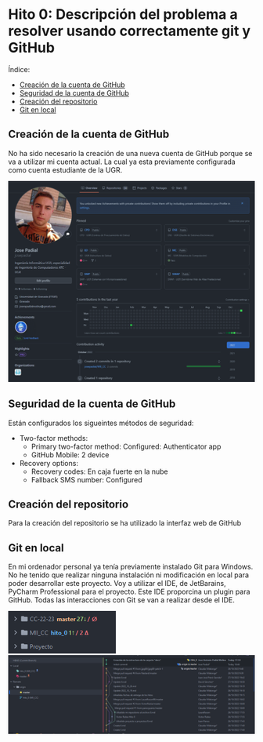 # Hito 0: Descripción del problema a resolver usando correctamente git y GitHub
Índice:
<!-- TOC -->
* [Creación de la cuenta de GitHub](#creación-de-la-cuenta-de-github)
* [Seguridad de la cuenta de GitHub](#seguridad-de-la-cuenta-de-github)
* [Creación del repositorio](#creación-del-repositorio)
* [Git en local](#git-en-local)
<!-- TOC -->

## Creación de la cuenta de GitHub
No ha sido necesario la creación de una nueva cuenta de GitHub porque se va a utilizar mi cuenta actual.
La cual ya esta previamente configurada como cuenta estudiante de la UGR.

![](../../img/Overview_GitHub.png)

## Seguridad de la cuenta de GitHub
Están configurados los sigueintes métodos de seguridad:
* Two-factor methods:
  * Primary two-factor method: Configured: Authenticator app
  * GitHub Mobile: 2 device
* Recovery options:
  * Recovery codes: En caja fuerte en la nube
  * Fallback SMS number: Configured

## Creación del repositorio
Para la creación del repositorio se ha utilizado la interfaz web de GitHub

## Git en local
En mi ordenador personal ya tenía previamente instalado Git para Windows. No he tenido que realizar ninguna instalación ni modificación en local para poder
desarrollar este proyecto. Voy a utilizar el IDE, de JetBarains, PyCharm Professional
para el proyecto. Este IDE proporcina un plugin para GitHub. Todas las interacciones con Git
se van a realizar desde el IDE.

![](../../img/Folder_GitHub.png)
![](../../img/Logs_GitHub.png)